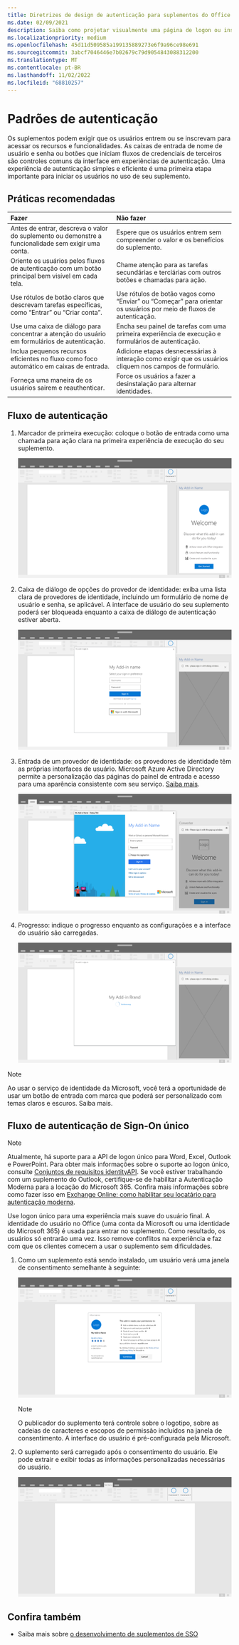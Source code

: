 ```yaml
---
title: Diretrizes de design de autenticação para suplementos do Office
ms.date: 02/09/2021
description: Saiba como projetar visualmente uma página de logon ou inscrição em um Suplemento do Office.
ms.localizationpriority: medium
ms.openlocfilehash: 45d11d509585a199135889273e6f9a96ce98e691
ms.sourcegitcommit: 3abcf7046446e7b02679c79d9054843088312200
ms.translationtype: MT
ms.contentlocale: pt-BR
ms.lasthandoff: 11/02/2022
ms.locfileid: "68810257"
---
```

# <a name="authentication-patterns"></a>Padrões de autenticação

Os suplementos podem exigir que os usuários entrem ou se inscrevam para acessar os recursos e funcionalidades. As caixas de entrada de nome de usuário e senha ou botões que iniciam fluxos de credenciais de terceiros são controles comuns da interface em experiências de autenticação. Uma experiência de autenticação simples e eficiente é uma primeira etapa importante para iniciar os usuários no uso de seu suplemento.

## <a name="best-practices"></a>Práticas recomendadas

|Fazer|Não fazer|
|:----|:----|
|Antes de entrar, descreva o valor do suplemento ou demonstre a funcionalidade sem exigir uma conta. |Espere que os usuários entrem sem compreender o valor e os benefícios do suplemento.|
|Oriente os usuários pelos fluxos de autenticação com um botão principal bem visível em cada tela. |Chame atenção para as tarefas secundárias e terciárias com outros botões e chamadas para ação.|
|Use rótulos de botão claros que descrevam tarefas específicas, como “Entrar” ou “Criar conta”. |Use rótulos de botão vagos como “Enviar” ou “Começar” para orientar os usuários por meio de fluxos de autenticação.|
|Use uma caixa de diálogo para concentrar a atenção do usuário em formulários de autenticação. |Encha seu painel de tarefas com uma primeira experiência de execução e formulários de autenticação.|
|Inclua pequenos recursos eficientes no fluxo como foco automático em caixas de entrada. |Adicione etapas desnecessárias à interação como exigir que os usuários cliquem nos campos de formulário.|
|Forneça uma maneira de os usuários sairem e reauthenticar. |Force os usuários a fazer a desinstalação para alternar identidades.|

## <a name="authentication-flow"></a>Fluxo de autenticação

1. Marcador de primeira execução: coloque o botão de entrada como uma chamada para ação clara na primeira experiência de execução do seu suplemento.

    ![Captura de tela mostrando um painel de tarefas de suplemento em um aplicativo do Office.](../images/add-in-fre-value-placemat.png)

1. Caixa de diálogo de opções do provedor de identidade: exiba uma lista clara de provedores de identidade, incluindo um formulário de nome de usuário e senha, se aplicável. A interface de usuário do seu suplemento poderá ser bloqueada enquanto a caixa de diálogo de autenticação estiver aberta.

    ![Captura de tela mostrando a caixa de diálogo Escolhas do Provedor de Identidade em um aplicativo do Office.](../images/add-in-auth-choices-dialog.png)

1. Entrada de um provedor de identidade: os provedores de identidade têm as próprias interfaces de usuário. Microsoft Azure Active Directory permite a personalização das páginas do painel de entrada e acesso para uma aparência consistente com seu serviço. [Saiba mais](/azure/active-directory/fundamentals/customize-branding).

    ![Captura de tela mostrando a caixa de diálogo Entrada do Provedor de Identidade em um aplicativo do Office.](../images/add-in-auth-identity-sign-in.png)

1. Progresso: indique o progresso enquanto as configurações e a interface do usuário são carregadas.

    ![Captura de tela mostrando uma caixa de diálogo com um indicador de progresso em um aplicativo do Office.](../images/add-in-auth-modal-interstitial.png)

> [!NOTE]
> Ao usar o serviço de identidade da Microsoft, você terá a oportunidade de usar um botão de entrada com marca que poderá ser personalizado com temas claros e escuros. Saiba mais.

## <a name="single-sign-on-authentication-flow"></a>Fluxo de autenticação de Sign-On único

> [!NOTE]
> Atualmente, há suporte para a API de logon único para Word, Excel, Outlook e PowerPoint. Para obter mais informações sobre o suporte ao logon único, consulte [Conjuntos de requisitos identityAPI](/javascript/api/requirement-sets/common/identity-api-requirement-sets). Se você estiver trabalhando com um suplemento do Outlook, certifique-se de habilitar a Autenticação Moderna para a locação do Microsoft 365. Confira mais informações sobre como fazer isso em [Exchange Online: como habilitar seu locatário para autenticação moderna](https://social.technet.microsoft.com/wiki/contents/articles/32711.exchange-online-how-to-enable-your-tenant-for-modern-authentication.aspx).

Use logon único para uma experiência mais suave do usuário final. A identidade do usuário no Office (uma conta da Microsoft ou uma identidade do Microsoft 365) é usada para entrar no suplemento. Como resultado, os usuários só entrarão uma vez. Isso remove conflitos na experiência e faz com que os clientes comecem a usar o suplemento sem dificuldades.

1. Como um suplemento está sendo instalado, um usuário verá uma janela de consentimento semelhante à seguinte:

    ![Captura de tela mostrando a janela de consentimento em um aplicativo do Office quando um suplemento está sendo instalado.](../images/add-in-auth-SSO-consent-dialog.png)

    > [!NOTE]
    > O publicador do suplemento terá controle sobre o logotipo, sobre as cadeias de caracteres e escopos de permissão incluídos na janela de consentimento. A interface do usuário é pré-configurada pela Microsoft.

1. O suplemento será carregado após o consentimento do usuário. Ele pode extrair e exibir todas as informações personalizadas necessárias do usuário.

    ![Captura de tela mostrando um aplicativo do Office com botões de suplemento exibidos na faixa de opções.](../images/add-in-ribbon.png)

## <a name="see-also"></a>Confira também

- Saiba mais sobre [o desenvolvimento de suplementos de SSO](../develop/sso-in-office-add-ins.md)
